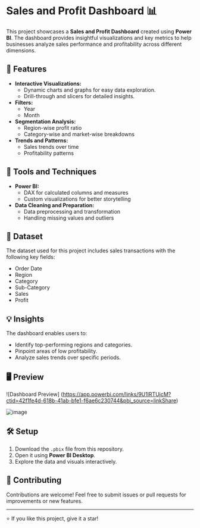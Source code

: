 # Sales and Profit Dashboard 📊

This project showcases a **Sales and Profit Dashboard** created using **Power BI**. The dashboard provides insightful visualizations and key metrics to help businesses analyze sales performance and profitability across different dimensions.

## 🚀 Features

- **Interactive Visualizations:** 
  - Dynamic charts and graphs for easy data exploration.
  - Drill-through and slicers for detailed insights.
- **Filters:**
  - Year
  - Month
- **Segmentation Analysis:**
  - Region-wise profit ratio
  - Category-wise and market-wise breakdowns
- **Trends and Patterns:**
  - Sales trends over time
  - Profitability patterns

## 🔧 Tools and Techniques

- **Power BI:** 
  - DAX for calculated columns and measures
  - Custom visualizations for better storytelling
- **Data Cleaning and Preparation:**
  - Data preprocessing and transformation
  - Handling missing values and outliers

## 📁 Dataset

The dataset used for this project includes sales transactions with the following key fields:
- Order Date
- Region
- Category
- Sub-Category
- Sales
- Profit

## 💡 Insights

The dashboard enables users to:
- Identify top-performing regions and categories.
- Pinpoint areas of low profitability.
- Analyze sales trends over specific periods.

## 🖥️ Preview

![Dashboard Preview]
(https://app.powerbi.com/links/9U1lRTUjcM?ctid=42f1fe4d-618b-41ab-bfe1-f6ae6c230744&pbi_source=linkShare)

![image](https://github.com/user-attachments/assets/d4f74e7e-69c6-49ef-87e3-82d92a76b080)


## 🛠️ Setup

1. Download the `.pbix` file from this repository.
2. Open it using **Power BI Desktop**.
3. Explore the data and visuals interactively.



## 🤝 Contributing

Contributions are welcome! Feel free to submit issues or pull requests for improvements or new features.

---


⭐ If you like this project, give it a star!
